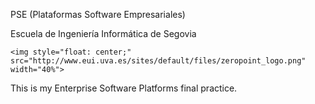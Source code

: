 PSE (Plataformas Software Empresariales)

Escuela de Ingeniería Informática de Segovia

    <img style="float: center;" src="http://www.eui.uva.es/sites/default/files/zeropoint_logo.png" width="40%">

This is my Enterprise Software Platforms final practice. 
